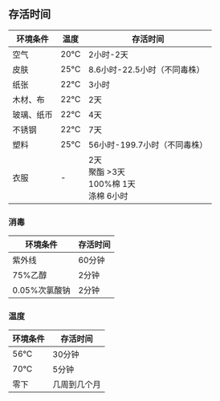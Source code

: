 ## 存活时间

| 环境条件 | 温度 | 存活时间 |
| --- | --- | --- |
| 空气 | 20°C | 2小时-2天 |
| 皮肤 | 25°C | 8.6小时-22.5小时（不同毒株） |
| 纸张 | 22°C | 3小时 |
| 木材、布 | 22°C | 2天 |
| 玻璃、纸币 | 22°C | 4天 |
| 不锈钢 | 22°C | 7天 |
| 塑料 | 25°C | 56小时-199.7小时（不同毒株） |
| 衣服 | - | 2天<br>聚酯 >3天<br>100%棉 1天<br>涤棉 6小时 |


### 消毒

| 环境条件 | 存活时间 |
| --- | --- |
| 紫外线 | 60分钟 |
| 75%乙醇 | 2分钟 |
| 0.05%次氯酸钠 | 2分钟 |

### 温度

| 环境条件 | 存活时间 |
| --- | --- |
| 56°C | 30分钟 |
| 70°C | 5分钟 |
| 零下 | 几周到几个月 |
